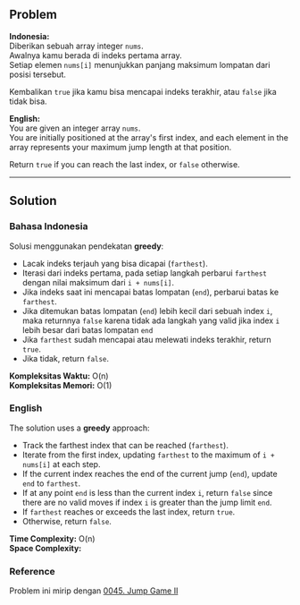 ## Problem

**Indonesia:**  
Diberikan sebuah array integer `nums`.  
Awalnya kamu berada di indeks pertama array.  
Setiap elemen `nums[i]` menunjukkan panjang maksimum lompatan dari posisi tersebut.

Kembalikan `true` jika kamu bisa mencapai indeks terakhir, atau `false` jika tidak bisa.

**English:**  
You are given an integer array `nums`.  
You are initially positioned at the array's first index, and each element in the array represents your maximum jump length at that position.

Return `true` if you can reach the last index, or `false` otherwise.

---

## Solution

### Bahasa Indonesia

Solusi menggunakan pendekatan **greedy**:
- Lacak indeks terjauh yang bisa dicapai (`farthest`).
- Iterasi dari indeks pertama, pada setiap langkah perbarui `farthest` dengan nilai maksimum dari `i + nums[i]`.
- Jika indeks saat ini mencapai batas lompatan (`end`), perbarui batas ke `farthest`.
- Jika ditemukan batas lompatan (`end`) lebih kecil dari sebuah index `i`, maka returnnya `false` karena tidak ada langkah yang valid jika index `i` lebih besar dari batas lompatan `end`
- Jika `farthest` sudah mencapai atau melewati indeks terakhir, return `true`.
- Jika tidak, return `false`.

**Kompleksitas Waktu:** O(n)  
**Kompleksitas Memori:** O(1)

### English

The solution uses a **greedy** approach:
- Track the farthest index that can be reached (`farthest`).
- Iterate from the first index, updating `farthest` to the maximum of `i + nums[i]` at each step.
- If the current index reaches the end of the current jump (`end`), update `end` to `farthest`.
- If at any point `end` is less than the current index `i`, return `false` since there are no valid moves if index `i` is greater than the jump limit `end`.
- If `farthest` reaches or exceeds the last index, return `true`.
- Otherwise, return `false`.

**Time Complexity:** O(n)  
**Space Complexity:**

### Reference
Problem ini mirip dengan [0045. Jump Game II](../0045.%20Jump%20Game%20II/Readme.md)